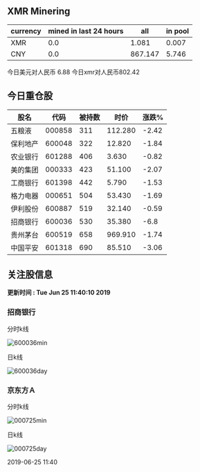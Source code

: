 ## XMR Minering

|currency|mined in last 24 hours|all|in pool|
|---|---|---|---|
|XMR|0.0|1.081|0.007|
|CNY|0.0|867.147|5.746|

今日美元对人民币 6.88	今日xmr对人民币802.42


## 今日重仓股 

|股名|代码|被持数|时价|涨跌%|
|---|---|---|---|---|
|五粮液|000858|311|112.280|-2.42|
|保利地产|600048|322|12.820|-1.84|
|农业银行|601288|406|3.630|-0.82|
|美的集团|000333|423|51.100|-2.07|
|工商银行|601398|442|5.790|-1.53|
|格力电器|000651|504|53.430|-1.69|
|伊利股份|600887|519|32.140|-0.59|
|招商银行|600036|530|35.380|-6.8|
|贵州茅台|600519|658|969.910|-1.74|
|中国平安|601318|690|85.510|-3.06|

## 关注股信息
**更新时间 : Tue Jun 25 11:40:10 2019**
### 招商银行 
分时k线

![600036min](http://image.sinajs.cn/newchart/min/n/sh600036.gif)

日k线

![600036day](http://image.sinajs.cn/newchart/daily/n/sh600036.gif)

### 京东方Ａ 
分时k线

![000725min](http://image.sinajs.cn/newchart/min/n/sz000725.gif)

日k线

![000725day](http://image.sinajs.cn/newchart/daily/n/sz000725.gif)

2019-06-25 11:40